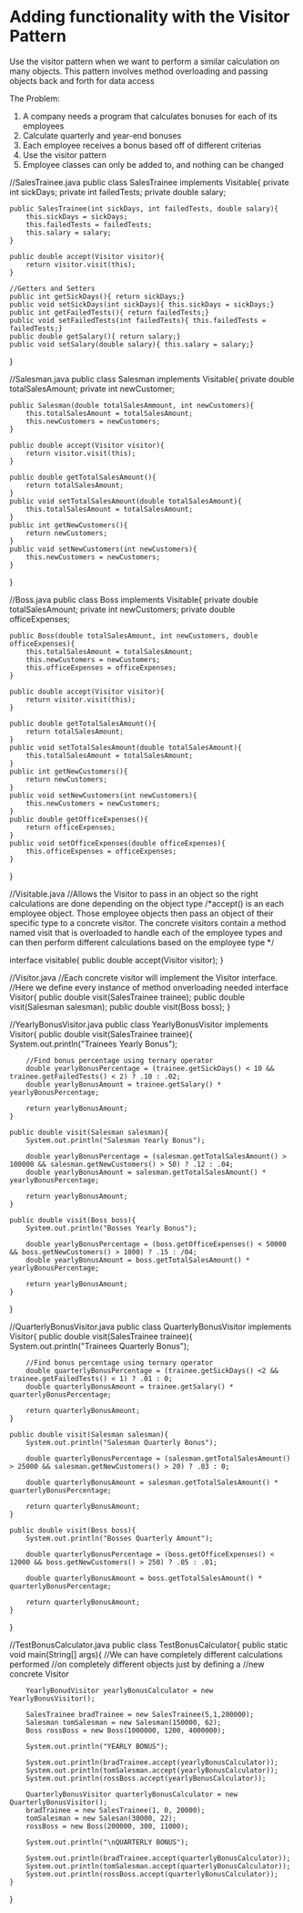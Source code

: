 # Adding functionality with the Visitor Pattern
Use the visitor pattern when we want to perform a similar calculation on many objects. This pattern involves method overloading and passing objects back and forth for data access

The Problem:
1. A company needs a program that calculates bonuses for each of its employees
2. Calculate quarterly and year-end bonuses
3. Each employee receives a bonus based off of different criterias
4. Use the visitor pattern
5. Employee classes can only be added to, and nothing can be changed

//SalesTrainee.java
public class SalesTrainee implements Visitable{
    private int sickDays;
    private int failedTests;
    private double salary;

    public SalesTrainee(int sickDays, int failedTests, double salary){
        this.sickDays = sickDays;
        this.failedTests = failedTests;
        this.salary = salary;
    }

    public double accept(Visitor visitor){
        return visitor.visit(this);
    }

    //Getters and Setters
    public int getSickDays(){ return sickDays;}
    public void setSickDays(int sickDays){ this.sickDays = sickDays;}
    public int getFailedTests(){ return failedTests;}
    public void setFailedTests(int failedTests){ this.failedTests = failedTests;}
    public double getSalary(){ return salary;}
    public void setSalary(double salary){ this.salary = salary;}
}

//Salesman.java
public class Salesman implements Visitable{
    private double totalSalesAmount;
    private int newCustomer;
    
    public Salesman(double totalSalesAmmount, int newCustomers){
        this.totalSalesAmount = totalSalesAmount;
        this.newCustomers = newCustomers;
    }

    public double accept(Visitor visitor){
        return visitor.visit(this);
    }

    public double getTotalSalesAmount(){
        return totalSalesAmount;
    }
    public void setTotalSalesAmount(double totalSalesAmount){
        this.totalSalesAmount = totalSalesAmount;
    }
    public int getNewCustomers(){
        return newCustomers;
    }
    public void setNewCustomers(int newCustomers){
        this.newCustomers = newCustomers;
    }
}

//Boss.java
public class Boss implements Visitable{
    private double totalSalesAmount;
    private int newCustomers;
    private double officeExpenses;
    
    public Boss(double totalSalesAmount, int newCustomers, double officeExpenses){
        this.totalSalesAmount = totalSalesAmount;
        this.newCustomers = newCustomers;
        this.officeExpenses = officeExpenses;
    }

    public double accept(Visitor visitor){
        return visitor.visit(this);
    }

    public double getTotalSalesAmount(){
        return totalSalesAmount;
    }
    public void setTotalSalesAmount(double totalSalesAmount){
        this.totalSalesAmount = totalSalesAmount;
    }
    public int getNewCustomers(){
        return newCustomers;
    }
    public void setNewCustomers(int newCustomers){
        this.newCustomers = newCustomers;
    }
    public double getOfficeExpenses(){
        return officeExpenses;
    }
    public void setOfficeExpenses(double officeExpenses){
        this.officeExpenses = officeExpenses;
    }
}

//Visitable.java
//Allows the Visitor to pass in an object so the right calculations are done depending on the object type
/*accept() is an each employee object. Those employee objects then pass an object of their specific type to a concrete visitor.
The concrete visitors contain a method named visit that is overloaded to handle each of the employee types and can then perform different calculations based on the employee type */

interface visitable{
    public double accept(Visitor visitor);
}

//Visitor.java
//Each concrete visitor will implement the Visitor interface.
//Here we define every instance of method onverloading needed
interface Visitor{
    public double visit(SalesTrainee trainee);
    public double visit(Salesman salesman);
    public double visit(Boss boss);
}

//YearlyBonusVisitor.java
public class YearlyBonusVisitor implements Visitor{
    public double visit(SalesTrainee trainee){
        System.out.println("Trainees Yearly Bonus");
        
        //Find bonus percentage using ternary operator
        double yearlyBonusPercentage = (trainee.getSickDays() < 10 && trainee.getFailedTests() < 2) ? .10 : .02;
        double yearlyBonusAmount = trainee.getSalary() * yearlyBonusPercentage;
        
        return yearlyBonusAmount;
    }

    public double visit(Salesman salesman){
        System.out.println("Salesman Yearly Bonus");

        double yearlyBonusPercentage = (salesman.getTotalSalesAmount() > 100000 && salesman.getNewCustomers() > 50) ? .12 : .04;
        double yearlyBonusAmount = salesman.getTotalSalesAmount() * yearlyBonusPercentage;
        
        return yearlyBonusAmount;
    }

    public double visit(Boss boss){
        System.out.println("Bosses Yearly Bonus");

        double yearlyBonusPercentage = (boss.getOfficeExpenses() < 50000 && boss.getNewCustomers() > 1000) ? .15 : /04;
        double yearlyBonusAmount = boss.getTotalSalesAmount() * yearlyBonusPercentage;

        return yearlyBonusAmount;
    }
}

//QuarterlyBonusVisitor.java
public class QuarterlyBonusVisitor implements Visitor{
    public double visit(SalesTrainee trainee){
        System.out.println("Trainees Quarterly Bonus");

        //Find bonus percentage using ternary operator
        double quarterlyBonusPercentage = (trainee.getSickDays() <2 && trainee.getFailedTests() < 1) ? .01 : 0; 
        double quarterlyBonusAmount = trainee.getSalary() * quarterlyBonusPercentage;
        
        return quarterlyBonusAmount;
    }

    public double visit(Salesman salesman){
        System.out.println("Salesman Quarterly Bonus");

        double quarterlyBonusPercentage = (salesman.getTotalSalesAmount() > 25000 && salesman.getNewCustomers() > 20) ? .03 : 0;

        double quarterlyBonusAmount = salesman.getTotalSalesAmount() * quarterlyBonusPercentage;

        return quarterlyBonusAmount;
    }

    public double visit(Boss boss){
        System.out.println("Bosses Quarterly Amount");

        double quarterlyBonusPercentage = (boss.getOfficeExpenses() < 12000 && boss.getNewCustomers() > 250) ? .05 : .01;

        double quarterlyBonusAmount = boss.getTotalSalesAmount() * quarterlyBonusPercentage;

        return quarterlyBonusAmount;
    }
}

//TestBonusCalculator.java
public class TestBonusCalculator{
    public static void main(String[] args){
        //We can have completely different calculations performed
        //on completely different objects just by defining a
        //new concrete Visitor

        YearlyBonudVisitor yearlyBonusCalculator = new YearlyBonusVisitor();

        SalesTrainee bradTrainee = new SalesTrainee(5,1,200000);
        Salesman tomSalesman = new Salesman(150000, 62);
        Boss rossBoss = new Boss(1000000, 1200, 4000000);

        System.out.println("YEARLY BONUS");

        System.out.println(bradTrainee.accept(yearlyBonusCalculator));
        System.out.println(tomSalesman.accept(yearlyBonusCalculator));
        System.out.println(rossBoss.accept(yearlyBonusCalculator));

        QuarterlyBonusVisitor quarterlyBonusCalculator = new QuarterlyBonusVisitor();
        bradTrainee = new SalesTrainee(1, 0, 20000);
        tomSalesman = new Salesan(30000, 22);
        rossBoss = new Boss(200000, 300, 11000);

        System.out.println("\nQUARTERLY BONUS");

        System.out.println(bradTrainee.accept(quarterlyBonusCalculator));
        System.out.println(tomSalesman.accept(quarterlyBonusCalculator));
        System.out.println(rossBoss.accept(quarterlyBonusCalculator));
    }
}
